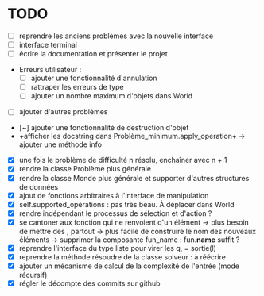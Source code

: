 # TODO
- [ ] reprendre les anciens problèmes avec la nouvelle interface
- [ ] interface terminal
- [ ] écrire la documentation et présenter le projet
- Erreurs utilisateur :
    - [ ] ajouter une fonctionnalité d'annulation
    - [ ] rattraper les erreurs de type
	- [ ] ajouter un nombre maximum d'objets dans World
- [ ] ajouter d'autres problèmes

- [~] ajouter une fonctionnalité de destruction d'objet
- +afficher les docstring dans Problème_minimum.apply_operation+
  -> ajouter une méthode info
- [X] une fois le problème de difficulté n résolu, enchaîner avec n + 1
- [X] rendre la classe Problème plus générale
- [X] rendre la classe Monde plus générale et supporter d'autres structures de données 
- [X] ajout de fonctions arbitraires à l'interface de manipulation
- [X] self.supported_opérations : pas très beau. À déplacer dans World
- [X] rendre indépendant le processus de sélection et d'action ?
- [X] se cantoner aux fonction qui ne renvoient q'un élément
-> plus besoin de mettre des , partout
-> plus facile de construire le nom des nouveaux éléments
-> supprimer la composante fun_name : fun.__name__ suffit ?
- [X] reprendre l'interface du type liste pour virer les q, = sortie(l)
- [X] reprendre la méthode résoudre de la classe solveur : à réécrire
- [X] ajouter un mécanisme de calcul de la complexité de l'entrée (mode récursif)
- [X] régler le décompte des commits sur github
